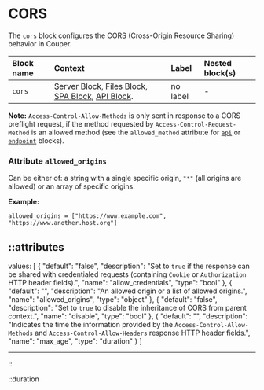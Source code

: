 # CORS

The `cors` block configures the CORS (Cross-Origin Resource Sharing) behavior in Couper.

| Block name | Context                                                                                                       | Label    | Nested block(s) |
|:-----------|:--------------------------------------------------------------------------------------------------------------|:---------|:----------------|
| `cors`     | [Server Block](/configuration/block/server), [Files Block](/configuration/block/files), [SPA Block](/configuration/block/spa), [API Block](/configuration/block/api). | no label | -               |

**Note:** `Access-Control-Allow-Methods` is only sent in response to a CORS preflight request, if the method requested by `Access-Control-Request-Method` is an allowed method (see the `allowed_method` attribute for [`api`](/configuration/block/api) or [`endpoint`](/configuration/block/endpoint) blocks).

### Attribute `allowed_origins`

Can be either of: a string with a single specific origin, `"*"` (all origins are allowed) or an array of specific origins.

**Example:**
```hcl
allowed_origins = ["https://www.example.com", "https://www.another.host.org"]
```

::attributes
---
values: [
  {
    "default": "false",
    "description": "Set to `true` if the response can be shared with credentialed requests (containing `Cookie` or `Authorization` HTTP header fields).",
    "name": "allow_credentials",
    "type": "bool"
  },
  {
    "default": "",
    "description": "An allowed origin or a list of allowed origins.",
    "name": "allowed_origins",
    "type": "object"
  },
  {
    "default": "false",
    "description": "Set to `true` to disable the inheritance of CORS from parent context.",
    "name": "disable",
    "type": "bool"
  },
  {
    "default": "",
    "description": "Indicates the time the information provided by the `Access-Control-Allow-Methods` and `Access-Control-Allow-Headers` response HTTP header fields.",
    "name": "max_age",
    "type": "duration"
  }
]

---
::

::duration
